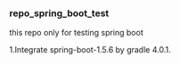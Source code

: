 ### repo_spring_boot_test
this repo only for testing spring boot

1.Integrate spring-boot-1.5.6 by gradle 4.0.1.